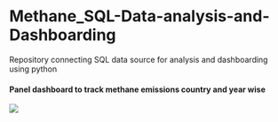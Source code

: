 # Methane_SQL-Data-analysis-and-Dashboarding
Repository connecting SQL data source for analysis and dashboarding using python

#### Panel dashboard to track methane emissions country and year wise

<img src="Screenshot 2024-11-05 at 8.38.41 PM.png">
